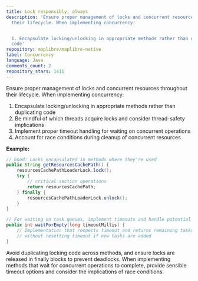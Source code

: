 ```yaml
---
title: Lock responsibly, always
description: 'Ensure proper management of locks and concurrent resources throughout
  their lifecycle. When implementing concurrency:


  1. Encapsulate locking/unlocking in appropriate methods rather than duplicating
  code'
repository: maplibre/maplibre-native
label: Concurrency
language: Java
comments_count: 2
repository_stars: 1411
---
```


Ensure proper management of locks and concurrent resources throughout their lifecycle. When implementing concurrency:

1. Encapsulate locking/unlocking in appropriate methods rather than duplicating code
2. Be mindful of which threads acquire locks and consider thread-safety implications
3. Implement proper timeout handling for waiting on concurrent operations
4. Account for race conditions during cleanup of concurrent resources

**Example:**
```java
// Good: Locks encapsulated in methods where they're used
public String getResourcesCachePath() {
    resourcesCachePathLoaderLock.lock();
    try {
        // critical section operations
        return resourcesCachePath;
    } finally {
        resourcesCachePathLoaderLock.unlock();
    }
}

// For waiting on task queues, implement timeouts and handle potential race conditions
public int waitForEmpty(long timeoutMillis) {
    // Implementation that respects timeout and returns remaining tasks
    // without resetting timeout if new tasks are added
}
```

Avoid duplicating locking code across methods, and ensure locks are released in finally blocks to prevent deadlocks. When implementing methods that wait for concurrent operations to complete, provide sensible timeout options and consider the implications of race conditions.